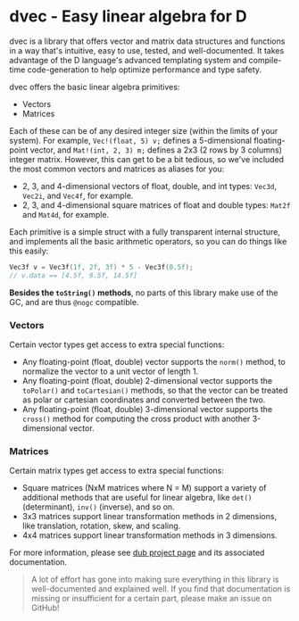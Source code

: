 # dvec - Easy linear algebra for D
dvec is a library that offers vector and matrix data structures and functions in a way that's intuitive, easy to use, tested, and well-documented. It takes advantage of the D language's advanced templating system and compile-time code-generation to help optimize performance and type safety.

dvec offers the basic linear algebra primitives:
- Vectors
- Matrices

Each of these can be of any desired integer size (within the limits of your system). For example, `Vec!(float, 5) v;` defines a 5-dimensional floating-point vector, and `Mat!(int, 2, 3) m;` defines a 2x3 (2 rows by 3 columns) integer matrix. However, this can get to be a bit tedious, so we've included the most common vectors and matrices as aliases for you:
- 2, 3, and 4-dimensional vectors of float, double, and int types: `Vec3d`, `Vec2i`, and `Vec4f`, for example.
- 2, 3, and 4-dimensional square matrices of float and double types: `Mat2f` and `Mat4d`, for example.

Each primitive is a simple struct with a fully transparent internal structure, and implements all the basic arithmetic operators, so you can do things like this easily:
```d
Vec3f v = Vec3f(1f, 2f, 3f) * 5 - Vec3f(0.5f);
// v.data == [4.5f, 9.5f, 14.5f]
```

**Besides the `toString()` methods**, no parts of this library make use of the GC, and are thus `@nogc` compatible.

### Vectors
Certain vector types get access to extra special functions:

- Any floating-point (float, double) vector supports the `norm()` method, to normalize the vector to a unit vector of length 1.
- Any floating-point (float, double) 2-dimensional vector supports the `toPolar()` and `toCartesian()` methods, so that the vector can be treated as polar or cartesian coordinates and converted between the two.
- Any floating-point (float, double) 3-dimensional vector supports the `cross()` method for computing the cross product with another 3-dimensional vector.

### Matrices
Certain matrix types get access to extra special functions:

- Square matrices (NxM matrices where N = M) support a variety of additional methods that are useful for linear algebra, like `det()` (determinant), `inv()` (inverse), and so on.
- 3x3 matrices support linear transformation methods in 2 dimensions, like translation, rotation, skew, and scaling.
- 4x4 matrices support linear transformation methods in 3 dimensions.

For more information, please see [dub project page](https://code.dlang.org/packages/dvec) and its associated documentation.
> A lot of effort has gone into making sure everything in this library is well-documented and explained well. If you find that documentation is missing or insufficient for a certain part, please make an issue on GitHub!
